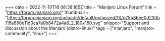 +++
date = 2022-11-19T16:08:38.185Z
title = "Manjaro Linux Forum"
link = "https://forum.manjaro.org/"
thumbnail = "https://forum.manjaro.org/uploads/default/optimized/1X/d75b86ee0d230b116a650e11d0ca7a0b8472a4a8_2_180x180.svg"
snippet="Support and discussion about the Manjaro (distro-linux)"
tags = ["manjaro", "manjaro-community", "linux"]
+++
